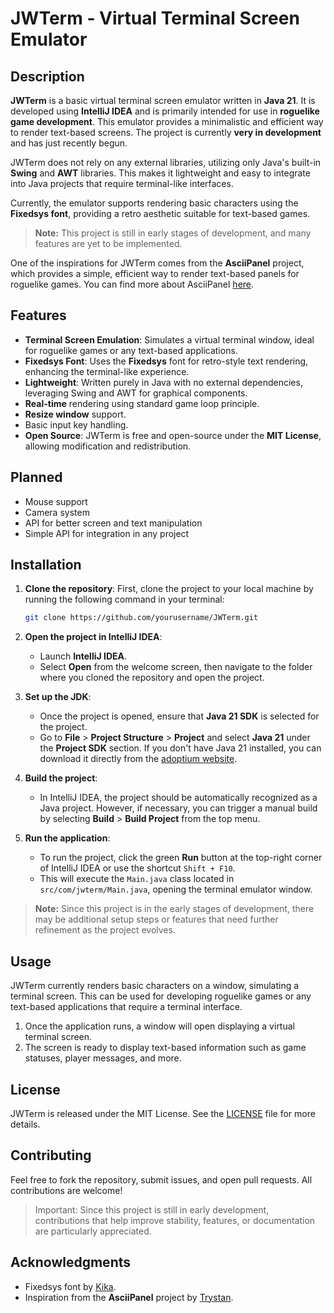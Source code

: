 # JWTerm - Virtual Terminal Screen Emulator

## Description

**JWTerm** is a basic virtual terminal screen emulator written in **Java 21**. It is developed using **IntelliJ IDEA** and is primarily intended for use in **roguelike game development**. This emulator provides a minimalistic and efficient way to render text-based screens. The project is currently **very in development** and has just recently begun.

JWTerm does not rely on any external libraries, utilizing only Java's built-in **Swing** and **AWT** libraries. This makes it lightweight and easy to integrate into Java projects that require terminal-like interfaces.

Currently, the emulator supports rendering basic characters using the **Fixedsys font**, providing a retro aesthetic suitable for text-based games.

> **Note:** This project is still in early stages of development, and many features are yet to be implemented.

One of the inspirations for JWTerm comes from the **AsciiPanel** project, which provides a simple, efficient way to render text-based panels for roguelike games. You can find more about AsciiPanel [here](https://github.com/trystan/AsciiPanel).

## Features

- **Terminal Screen Emulation**: Simulates a virtual terminal window, ideal for roguelike games or any text-based applications.
- **Fixedsys Font**: Uses the **Fixedsys** font for retro-style text rendering, enhancing the terminal-like experience.
- **Lightweight**: Written purely in Java with no external dependencies, leveraging Swing and AWT for graphical components.
- **Real-time** rendering using standard game loop principle.
- **Resize window** support.
- Basic input key handling.
- **Open Source**: JWTerm is free and open-source under the **MIT License**, allowing modification and redistribution.

## Planned

- Mouse support
- Camera system
- API for better screen and text manipulation
- Simple API for integration in any project

## Installation

1. **Clone the repository**:
   First, clone the project to your local machine by running the following command in your terminal:
   ```bash
   git clone https://github.com/yourusername/JWTerm.git
   ```

2. **Open the project in IntelliJ IDEA**:
   - Launch **IntelliJ IDEA**.
   - Select **Open** from the welcome screen, then navigate to the folder where you cloned the repository and open the project.

3. **Set up the JDK**:
   - Once the project is opened, ensure that **Java 21 SDK** is selected for the project.
   - Go to **File** > **Project Structure** > **Project** and select **Java 21** under the **Project SDK** section. If you don't have Java 21 installed, you can download it directly from the [adoptium website](https://adoptium.net/).

4. **Build the project**:
   - In IntelliJ IDEA, the project should be automatically recognized as a Java project. However, if necessary, you can trigger a manual build by selecting **Build** > **Build Project** from the top menu.

5. **Run the application**:
   - To run the project, click the green **Run** button at the top-right corner of IntelliJ IDEA or use the shortcut `Shift + F10`.
   - This will execute the `Main.java` class located in `src/com/jwterm/Main.java`, opening the terminal emulator window.

> **Note:** Since this project is in the early stages of development, there may be additional setup steps or features that need further refinement as the project evolves.

## Usage

JWTerm currently renders basic characters on a window, simulating a terminal screen. This can be used for developing roguelike games or any text-based applications that require a terminal interface.

1. Once the application runs, a window will open displaying a virtual terminal screen.
2. The screen is ready to display text-based information such as game statuses, player messages, and more.

## License

JWTerm is released under the MIT License. See the [LICENSE](LICENSE) file for more details.

## Contributing

Feel free to fork the repository, submit issues, and open pull requests. All contributions are welcome!

> Important: Since this project is still in early development, contributions that help improve stability, features, or documentation are particularly appreciated.

## Acknowledgments

- Fixedsys font by [Kika](https://github.com/kika/fixedsys).
- Inspiration from the **AsciiPanel** project by [Trystan](https://github.com/trystan/AsciiPanel).
